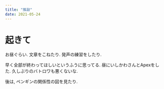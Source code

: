 ```yaml
---
title: "推敲"
date: 2021-05-24
---
```


# 起きて
お昼ぐらい.  文章をこねたり. 発声の練習をしたり.

早く全部が終わってほしいというふうに思ってる. 昼にいしかわさんとApexをした. 久しぶりのバトロワも悪くないな.

後は, ペンギンの関係性の図を見たり.